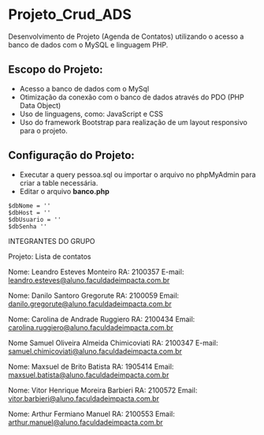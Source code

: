 # Projeto_Crud_ADS

Desenvolvimento de Projeto (Agenda de Contatos) utilizando o acesso a banco de dados com o MySQL e linguagem PHP.

## Escopo do Projeto:

- Acesso a banco de dados com o MySql
- Otimização da conexão com o banco de dados através do PDO (PHP Data Object)
- Uso de linguagens, como: JavaScript e CSS
- Uso do framework Bootstrap para realização de um layout responsivo para o projeto.

## Configuração do Projeto:

- Executar a query pessoa.sql ou importar o arquivo no phpMyAdmin para criar a table necessária.
- Editar o arquivo **banco.php** 

```
$dbNome = '' 
$dbHost = '' 
$dbUsuario = '' 
$dbSenha ''

```

INTEGRANTES DO GRUPO

Projeto: Lista de contatos

Nome: Leandro Esteves Monteiro
RA: 2100357
E-mail: leandro.esteves@aluno.faculdadeimpacta.com.br

Nome: Danilo Santoro Gregorute
RA: 2100059
Email: danilo.gregorute@aluno.faculdadeimpacta.com.br

Nome: Carolina de Andrade Ruggiero
RA: 2100434
Email: carolina.ruggiero@aluno.faculdadeimpacta.com.br

Nome Samuel Oliveira Almeida Chimicoviati
RA: 2100347
E-mail: samuel.chimicoviati@aluno.faculdadeimpacta.com.br

Nome: Maxsuel de Brito Batista
RA: 1905414
Email: maxsuel.batista@aluno.faculdadeimpacta.com.br

Nome: Vitor Henrique Moreira Barbieri
RA: 2100572
Email: vitor.barbieri@aluno.faculdadeimpacta.com.br

Nome: Arthur Fermiano Manuel
RA: 2100553
Email: arthur.manuel@aluno.faculdadeimpacta.com.br
